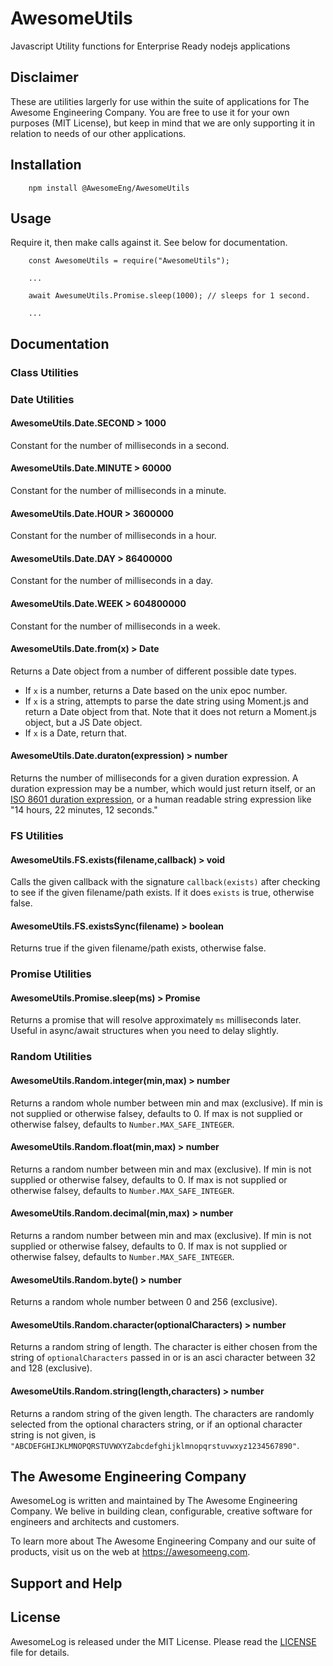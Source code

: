 # AwesomeUtils

Javascript Utility functions for Enterprise Ready nodejs applications

## Disclaimer

These are utilities largerly for use within the suite of applications for The Awesome Engineering Company. You are free to use it for your own purposes (MIT License), but keep in mind that we are only supporting it in relation to needs of our other applications.

## Installation

```
	npm install @AwesomeEng/AwesomeUtils
```

## Usage

Require it, then make calls against it. See below for documentation.

```
	const AwesomeUtils = require("AwesomeUtils");

	...

	await AwesumeUtils.Promise.sleep(1000); // sleeps for 1 second.

	...
```

## Documentation

### Class Utilities

### Date Utilities

#### AwesomeUtils.Date.SECOND > 1000

Constant for the number of milliseconds in a second.

#### AwesomeUtils.Date.MINUTE > 60000

Constant for the number of milliseconds in a minute.

#### AwesomeUtils.Date.HOUR > 3600000

Constant for the number of milliseconds in a hour.

#### AwesomeUtils.Date.DAY > 86400000

Constant for the number of milliseconds in a day.

#### AwesomeUtils.Date.WEEK > 604800000

Constant for the number of milliseconds in a week.

#### AwesomeUtils.Date.from(x) > Date

Returns a Date object from a number of different possible date types.
 - If `x` is a number, returns a Date based on the unix epoc number.
 - If `x` is a string, attempts to parse the date string using Moment.js and return a Date object from that. Note that it does not return a Moment.js object, but a JS Date object.
 - If `x` is a Date, return that.

#### AwesomeUtils.Date.duraton(expression) > number

Returns the number of milliseconds for a given duration expression. A duration expression may be a number, which would just return itself, or an [ISO 8601 duration expression](https://en.wikipedia.org/wiki/ISO_8601#Time_intervals), or a human readable string expression like "14 hours, 22 minutes, 12 seconds."

### FS Utilities

#### AwesomeUtils.FS.exists(filename,callback) > void

Calls the given callback with the signature `callback(exists)` after checking to see if the given filename/path exists. If it does `exists` is true, otherwise false.

#### AwesomeUtils.FS.existsSync(filename) > boolean

Returns true if the given filename/path exists, otherwise false.

### Promise Utilities

#### AwesomeUtils.Promise.sleep(ms) > Promise

Returns a promise that will resolve approximately `ms` milliseconds later. Useful in async/await structures when you need to delay slightly.

### Random Utilities

#### AwesomeUtils.Random.integer(min,max) > number

Returns a random whole number between min and max (exclusive). If min is not supplied or otherwise falsey, defaults to 0. If max is not supplied or otherwise falsey, defaults to `Number.MAX_SAFE_INTEGER`.

#### AwesomeUtils.Random.float(min,max) > number

Returns a random number between min and max (exclusive). If min is not supplied or otherwise falsey, defaults to 0. If max is not supplied or otherwise falsey, defaults to `Number.MAX_SAFE_INTEGER`.

#### AwesomeUtils.Random.decimal(min,max) > number

Returns a random number between min and max (exclusive). If min is not supplied or otherwise falsey, defaults to 0. If max is not supplied or otherwise falsey, defaults to `Number.MAX_SAFE_INTEGER`.

#### AwesomeUtils.Random.byte() > number

Returns a random whole number between 0 and 256 (exclusive).

#### AwesomeUtils.Random.character(optionalCharacters) > number

Returns a random string of length. The character is either chosen from the string of `optionalCharacters` passed in or is an asci character between 32 and 128 (exclusive).

#### AwesomeUtils.Random.string(length,characters) > number

Returns a random string of the given length. The characters are randomly selected from the optional characters string, or if an optional character string is not given, is `"ABCDEFGHIJKLMNOPQRSTUVWXYZabcdefghijklmnopqrstuvwxyz1234567890"`.

## The Awesome Engineering Company

AwesomeLog is written and maintained by The Awesome Engineering Company. We belive in building clean, configurable, creative software for engineers and architects and customers.

To learn more about The Awesome Engineering Company and our suite of products, visit us on the web at https://awesomeeng.com.

## Support and Help

## License

AwesomeLog is released under the MIT License. Please read the  [LICENSE](https://raw.githubusercontent.com/awesomeeng/AwesomeLog/master/LICENSE?token=ABA2_wogpYds4a1qC_4aeUZd8C1in6Qcks5bUiQFwA%3D%3D) file for details.

